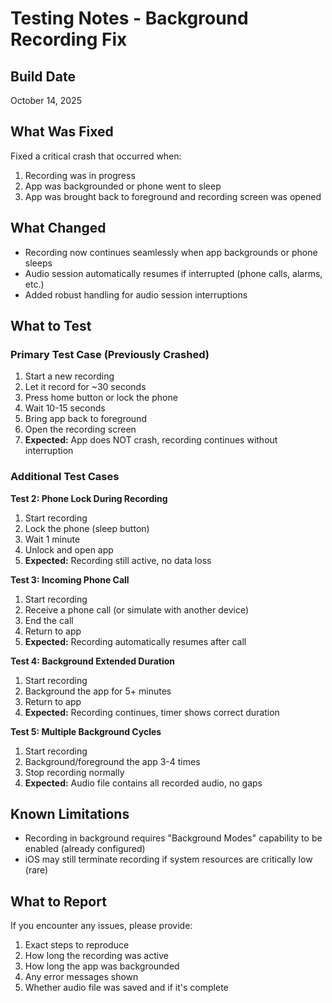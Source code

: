 # Testing Notes - Background Recording Fix

## Build Date
October 14, 2025

## What Was Fixed
Fixed a critical crash that occurred when:
1. Recording was in progress
2. App was backgrounded or phone went to sleep
3. App was brought back to foreground and recording screen was opened

## What Changed
- Recording now continues seamlessly when app backgrounds or phone sleeps
- Audio session automatically resumes if interrupted (phone calls, alarms, etc.)
- Added robust handling for audio session interruptions

## What to Test

### Primary Test Case (Previously Crashed)
1. Start a new recording
2. Let it record for ~30 seconds
3. Press home button or lock the phone
4. Wait 10-15 seconds
5. Bring app back to foreground
6. Open the recording screen
7. **Expected:** App does NOT crash, recording continues without interruption

### Additional Test Cases

**Test 2: Phone Lock During Recording**
1. Start recording
2. Lock the phone (sleep button)
3. Wait 1 minute
4. Unlock and open app
5. **Expected:** Recording still active, no data loss

**Test 3: Incoming Phone Call**
1. Start recording
2. Receive a phone call (or simulate with another device)
3. End the call
4. Return to app
5. **Expected:** Recording automatically resumes after call

**Test 4: Background Extended Duration**
1. Start recording
2. Background the app for 5+ minutes
3. Return to app
4. **Expected:** Recording continues, timer shows correct duration

**Test 5: Multiple Background Cycles**
1. Start recording
2. Background/foreground the app 3-4 times
3. Stop recording normally
4. **Expected:** Audio file contains all recorded audio, no gaps

## Known Limitations
- Recording in background requires "Background Modes" capability to be enabled (already configured)
- iOS may still terminate recording if system resources are critically low (rare)

## What to Report
If you encounter any issues, please provide:
1. Exact steps to reproduce
2. How long the recording was active
3. How long the app was backgrounded
4. Any error messages shown
5. Whether audio file was saved and if it's complete
